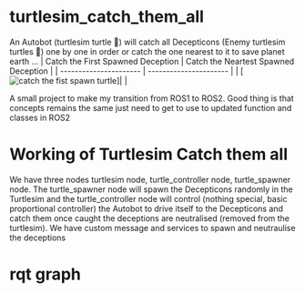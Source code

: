 # turtlesim_catch_them_all

An Autobot (turtlesim turtle 🤖) will catch all Decepticons (Enemy turtlesim turtles 👾) one by one in order or catch the one nearest to it to save planet earth ...
| Catch the First Spawned Deception          | Catch the Neartest Spawned Deception               |
| ---------------------- | ---------------------- |
| [![catch the fist spawn turtle](https://github.com/user-attachments/assets/ba56f2b7-d533-4360-92dd-ad57f61fda20)]| |





A small project to make my transition from ROS1 to ROS2. Good thing is that concepts remains the same just need to get to use to updated function and classes in ROS2

# Working of Turtlesim Catch them all

We have three nodes turtlesim node, turtle_controller node, turtle_spawner node. The turtle_spawner node will spawn the Decepticons randomly in the Turtlesim and the turtle_controller node will control (nothing special, basic proportional controller) the Autobot to drive itself to the Decepticons and catch them once caught the deceptions are neutralised (removed from the turtlesim). We have custom message and services to spawn and neutraulise the deceptions

# rqt graph




